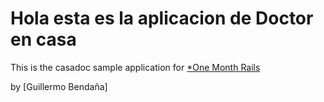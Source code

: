 # Hola esta es la aplicacion de Doctor en casa

This is the casadoc sample application for
[*One Month Rails](http://onemonthrail.com)

by [Guillermo Bendaña]